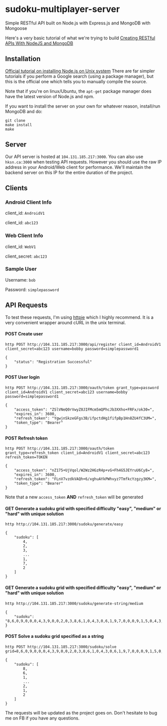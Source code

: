 # sudoku-multiplayer-server
Simple RESTful API built on Node.js with Express.js and MongoDB with Mongoose

Here's a very basic tutorial of what we're trying to build [Creating RESTful APIs With NodeJS and MongoDB](http://adrianmejia.com/blog/2014/10/01/creating-a-restful-api-tutorial-with-nodejs-and-mongodb/)

## Installation 
[Official tutorial on installing Node.js on Unix system](http://www.joyent.com/blog/installing-node-and-npm/)
There are far simpler tutorials if you perform a Google search (using a package manager), but this is the official one which tells you to manually compile the source.

Note that if you're on linux/Ubuntu, the `apt-get` package manager does have the latest version of Node.js and npm.

If you want to install the server on your own for whatever reason, install/run MongoDB and do:

```
git clone
make install
make
```

## Server

Our API server is hosted at `104.131.185.217:3000`. You can also use `hksn.ca:3000` when testing API requests. However you should use the raw IP address in your Android/Web client for performance. We'll maintain the backend server on this IP for the entire duration of the project.

## Clients

### Android Client Info

client_id: `AndroidV1`

client_id: `abc123`

### Web Client Info

client_id: `WebV1`

client_secret: `abc123`

### Sample User

Username: `bob`

Password: `simplepassword`

## API Requests

To test these requests, I'm using [httpie](https://github.com/jakubroztocil/httpie) which I highly recommend. It is a very convenient wrapper around cURL in the unix terminal.

#### POST Create user
```
http POST http://104.131.185.217:3000/api/register client_id=AndroidV1 client_secret=abc123 username=bobby password=simplepassword1
```

```
{
    "status": "Registration Successful"
}
```

#### POST User login
```
http POST http://104.131.185.217:3000/oauth/token grant_type=password client_id=AndroidV1 client_secret=abc123 username=bobby password=simplepassword1
```

```
{
    "access_token": "ZSlVNeQ0rVwyZ0JIFMcm5mQPhcJb3XXho+FRFx/ok30=",
    "expires_in": 3600,
    "refresh_token": "YgwjnSkzeGFgs3B/ifpctdHg1fifpBp1Hn8ZU4fC3UM=",
    "token_type": "Bearer"
}
```

#### POST Refresh token
```
http POST http://104.131.185.217:3000/oauth/token grant_type=refresh_token client_id=AndroidV1 client_secret=abc123 refresh_token=TOKEN
```

```
{
    "access_token": "nZ175+UjVqol/W2Wz2HGzR4p+vG+Fh4G5JEYruU6Cy8=",
    "expires_in": 3600,
    "refresh_token": "FLnV7vzdkVAQh+6/xghuAYkPWhvyz7TmfkcYzgzy3KM=",
    "token_type": "Bearer"
}
```
Note that a new `access_token` <b>AND</b> `refresh_token` will be generated

#### GET Generate a sudoku grid with specified difficulty "easy", "medium" or "hard" with unique solution
```
http http://104.131.185.217:3000/sudoku/generate/easy
```

```
{
    "sudoku": [
        4,
        2,
        3,
        ...
        1,
        7,
        2
    ]
}
```

#### GET Generate a sudoku grid with specified difficulty "easy", "medium" or "hard" with unique solution
```
http http://104.131.185.217:3000/sudoku/generate-string/medium
```

```
{
    "sudoku": "8,6,0,9,0,0,0,4,3,9,0,0,2,0,3,8,6,1,0,4,3,0,6,1,9,7,0,0,0,9,1,5,0,4,3,0,0,0,7,4,3,0,0,8,0,4,3,2,6,8,9,1,0,7,0,1,0,0,9,6,3,0,4,0,9,6,0,0,4,7,1,8,0,0,0,7,1,8,5,0,0"
}
```

#### POST Solve a sudoku grid specified as a string
```
http POST http://104.131.185.217:3000/sudoku/solve grid=8,6,0,9,0,0,0,4,3,9,0,0,2,0,3,8,6,1,0,4,3,0,6,1,9,7,0,0,0,9,1,5,0,4,3,0,0,0,7,4,3,0,0,8,0,4,3,2,6,8,9,1,0,7,0,1,0,0,9,6,3,0,4,0,9,6,0,0,4,7,1,8,0,0,0,7,1,8,5,0,0
```

```
{
    "sudoku": [
        8,
        6,
        1,
        ...
        2,
        1,
        2
    ]
}
```

The requests will be updated as the project goes on. Don't hesitate to bug me on FB if you have any questions.
